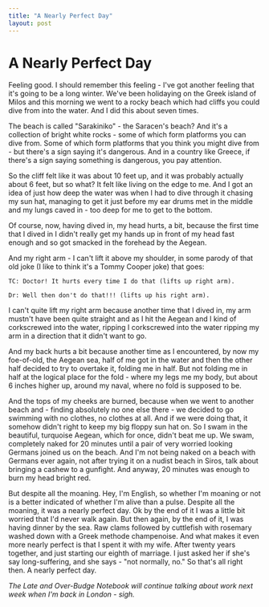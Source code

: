 ```yaml
---
title: "A Nearly Perfect Day"
layout: post 
---
```


# A Nearly Perfect Day

Feeling good.  I should remember this feeling - I've got another feeling that it's going to be a long winter.  We've been holidaying on the Greek island of Milos and this morning we went to a rocky beach which had cliffs you could dive from into the water.  And I did this about seven times.

The beach is called "Sarakiniko" - the Saracen's beach?  And it's a collection of bright white rocks - some of which form platforms you can dive from. Some of which form platforms that you think you might dive from - but there's a sign saying it's dangerous.  And in a country like Greece, if there's a sign saying something is dangerous, you pay attention. 

So the cliff felt like it was about 10 feet up, and it was probably actually about 6 feet, but so what? It felt like living on the edge to me.  And I got an idea of just how deep the water was when I had to dive through it chasing my sun hat, managing to get it just before my ear drums met in the middle and my lungs caved in - too deep for me to get to the bottom.

Of course, now, having dived in, my head hurts, a bit, because the first time that I dived in I didn't really get my hands up in front of my head fast enough and so got smacked in the forehead by the Aegean.

And my right arm - I can't lift it above my shoulder, in some parody of that old joke (I like to think it's a Tommy Cooper joke) that goes:
	
	TC: Doctor! It hurts every time I do that (lifts up right arm).

	Dr: Well then don't do that!!! (lifts up his right arm).

I can't quite lift my right arm because another time that I dived in, my arm mustn't have been quite straight and as I hit the Aegean and I kind of corkscrewed into the water, ripping I corkscrewed into the water ripping my arm in a direction that it didn't want to go.

And my back hurts a bit because another time as I encountered, by now my foe-of-old, the Aegean sea, half of me got in the water and then the other half decided to try to overtake it, folding me in half.  But not folding me in half at the logical place for the fold - where my legs me my body, but about 6 inches higher up, around my naval, where no fold is supposed to be.

And the tops of my cheeks are burned, because when we went to another beach and - finding absolutely no one else there - we decided to go swimming with no clothes, no clothes at all.  And if we were doing that, it somehow didn't right to keep my big floppy sun hat on.  So I swam in the beautiful, turquoise Aegean, which for once, didn't beat me up.  We swam, completely naked for 20 minutes until a pair of very worried looking Germans joined us on the beach.  And I'm not being naked on a beach with Germans ever again, not after trying it on a nudist beach in Siros, talk about bringing a cashew to a gunfight.  And anyway, 20 minutes was enough to burn my head bright red.

But despite all the moaning.  Hey, I'm English, so whether I'm moaning or not is a better indicated of whether I'm alive than a pulse.  Despite all the moaning, it was a nearly perfect day.  Ok by the end of it I was a little bit worried that I'd never walk again.  But then again, by the end of it, I was having dinner by the sea.  Raw clams followed by cuttlefish with rosemary washed down with a Greek methode champenoise.  And what makes it even more nearly perfect is that I spent it with my wife.  After twenty years together, and just starting our eighth of marriage.  I just asked her if she's say long-suffering, and she says - "not normally, no." So that's all right then.  A nearly perfect day.

*The Late and Over-Budge Notebook will continue talking about work next week when I'm back in London - sigh.*

